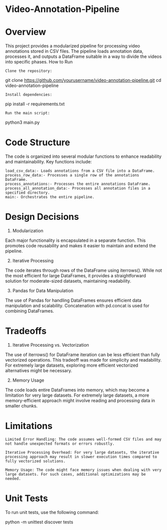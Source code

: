 # Video-Annotation-Pipeline


# Overview

This project provides a modularized pipeline for processing video annotations stored in CSV files. The pipeline loads annotation data, processes it, and outputs a DataFrame suitable in a way to divide the videos into specific phases.
How to Run

    Clone the repository:


git clone https://github.com/yourusername/video-annotation-pipeline.git
cd video-annotation-pipeline

    Install dependencies:


pip install -r requirements.txt

    Run the main script:


python3 main.py

# Code Structure

The code is organized into several modular functions to enhance readability and maintainability. Key functions include:

    load_csv_data:- Loads annotations from a CSV file into a DataFrame.
    process_row_data:- Processes a single row of the annotations DataFrame.
    process_annotations:- Processes the entire annotations DataFrame.
    process_all_annotation_data:- Processes all annotation files in a specified directory.
    main:- Orchestrates the entire pipeline.

# Design Decisions

1. Modularization

Each major functionality is encapsulated in a separate function. This promotes code reusability and makes it easier to maintain and extend the pipeline.

2. Iterative Processing

The code iterates through rows of the DataFrame using iterrows(). While not the most efficient for large DataFrames, it provides a straightforward solution for moderate-sized datasets, maintaining readability.

3. Pandas for Data Manipulation

The use of Pandas for handling DataFrames ensures efficient data manipulation and scalability. Concatenation with pd.concat is used for combining DataFrames.

# Tradeoffs

1. Iterative Processing vs. Vectorization

The use of iterrows() for DataFrame iteration can be less efficient than fully vectorized operations. This tradeoff was made for simplicity and readability. For extremely large datasets, exploring more efficient vectorized alternatives might be necessary.

2. Memory Usage

The code loads entire DataFrames into memory, which may become a limitation for very large datasets. For extremely large datasets, a more memory-efficient approach might involve reading and processing data in smaller chunks.

# Limitations

    Limited Error Handling: The code assumes well-formed CSV files and may not handle unexpected formats or errors robustly.

    Iterative Processing Overhead: For very large datasets, the iterative processing approach may result in slower execution times compared to fully vectorized solutions.

    Memory Usage: The code might face memory issues when dealing with very large datasets. For such cases, additional optimizations may be needed.

# Unit Tests

To run unit tests, use the following command:

python -m unittest discover tests
